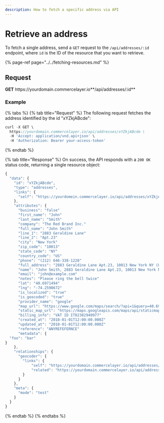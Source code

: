 ```yaml
---
description: How to fetch a specific address via API
---
```


# Retrieve an address

To fetch a single address, send a `GET` request to the `/api/addresses/:id` endpoint, where `id` is the ID of the resource that you want to retrieve.

{% page-ref page="../../fetching-resources.md" %}

## Request

**GET** https://<i></i>yourdomain.commercelayer.io**/api/addresses/:id**

### **Example**

{% tabs %}
{% tab title="Request" %}
The following request fetches the address identified by the id "xYZkjABcde":

```javascript
curl -X GET \
  https://yourdomain.commercelayer.io/api/addresses/xYZkjABcde \
  -H 'Accept: application/vnd.api+json' \
  -H 'Authorization: Bearer your-access-token'
```
{% endtab %}

{% tab title="Response" %}
On success, the API responds with a `200 OK` status code, returning a single resource object:

```javascript
{
  "data": {
    "id": "xYZkjABcde",
    "type": "addresses",
    "links": {
      "self": "https://yourdomein.commercelayer.io/api/addresses/xYZkjABcde"
    },
    "attributes": {
      "business": "false"
      "first_name": "John"
      "last_name": "Smith"
      "company": "The Red Brand Inc."
      "full_name": "John Smith"
      "line_1": "2883 Geraldine Lane"
      "line_2": "Apt.23"
      "city": "New York"
      "zip_code": "10013"
      "state_code": "NY"
      "country_code": "US"
      "phone": "(212) 646-338-1228"
      "full_address": "2883 Geraldine Lane Apt.23, 10013 New York NY (US) (212) 646-338-1228"
      "name": "John Smith, 2883 Geraldine Lane Apt.23, 10013 New York NY (US) (212) 646-338-1228"
      "email": "john@example.com"
      "notes": "Please ring the bell twice"
      "lat": "40.6971494"
      "lng": "-74.2598672"
      "is_localized": "true"
      "is_geocoded": "true"
      "provider_name": "google"
      "map_url": "https://www.google.com/maps/search/?api=1&query=40.6971494,-74.2598672"
      "static_map_url": "https://maps.googleapis.com/maps/api/staticmap?center=40.6971494,-74.2598672&size=640x320&zoom=15"
      "billing_info": "VAT ID IT02382940977"
      "created_at": "2018-01-01T12:00:00.000Z"
      "updated_at": "2018-01-01T12:00:00.000Z"
      "reference": "ANYREFEFERNCE"
      "metadata": {
  "foo": "bar"
}
    },
    "relationships": {
      "geocoder": {
        "links": {
            "self": "https://yourdomain.commercelayer.io/api/addresses/xYZkjABcde/relationships/geocoder",
            "related": "https://yourdomain.commercelayer.io/api/addresses/xYZkjABcde/geocoder"
        }
      }
    },
    "meta": {
      "mode": "test"
    }
  }
}
```
{% endtab %}
{% endtabs %}
